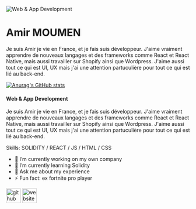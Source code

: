 ![Web & App Development](https://scontent-mrs2-2.xx.fbcdn.net/v/t39.30808-6/257290953_2190710601098113_9018098938959087018_n.jpg?_nc_cat=106&_nc_rgb565=1&ccb=1-5&_nc_sid=730e14&_nc_ohc=FrL5uhSSYWsAX9TD2vQ&tn=x9wocp1W-hOd-t7j&_nc_ht=scontent-mrs2-2.xx&oh=4cc961301929ae965a697a7341abca13&oe=6195073B)
# Amir MOUMEN

Je suis Amir je vie en France, et je fais suis développeur. J'aime vraiment apprendre de nouveaux langages et des frameworks comme React et React Native, mais aussi travailler sur Shopify ainsi que Wordpress. J'aime aussi tout ce qui est UI, UX mais j'ai une attention partuculière pour tout ce qui est lié au back-end.

[![Anurag's GitHub stats](https://github-readme-stats.vercel.app/api?username=Zayox)](https://github.com/anuraghazra/github-readme-stats)


#### Web & App Development

Je suis Amir je vie en France, et je fais suis développeur. J'aime vraiment apprendre de nouveaux langages et des frameworks comme React et React Native, mais aussi travailler sur Shopify ainsi que Wordpress. J'aime aussi tout ce qui est UI, UX mais j'ai une attention partuculière pour tout ce qui est lié au back-end.

Skills: SOLIDITY / REACT / JS / HTML / CSS

- 🔭 I’m currently working on my own company 
- 🌱 I’m currently learning Solidity 
- 💬 Ask me about my experience 
- ⚡ Fun fact: ex fortnite pro player 


[<img src='https://cdn.jsdelivr.net/npm/simple-icons@3.0.1/icons/github.svg' alt='github' height='40'>](https://github.com/zayox)  [<img src='https://cdn.jsdelivr.net/npm/simple-icons@3.0.1/icons/icloud.svg' alt='website' height='40'>](zayox.github.io)  











